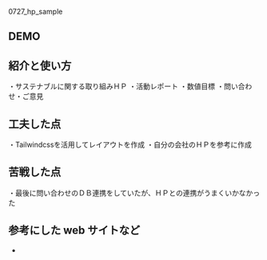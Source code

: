 0727_hp_sample

## DEMO



## 紹介と使い方

・サステナブルに関する取り組みＨＰ
・活動レポート
・数値目標
・問い合わせ・ご意見

## 工夫した点

 ・Tailwindcssを活用してレイアウトを作成
 ・自分の会社のＨＰを参考に作成

## 苦戦した点

  ・最後に問い合わせのＤＢ連携をしていたが、ＨＰとの連携がうまくいかなかった

## 参考にした web サイトなど

  - 
